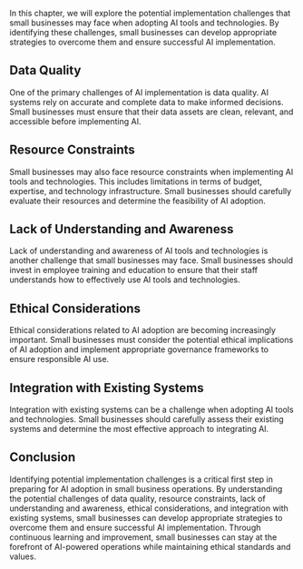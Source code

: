 

In this chapter, we will explore the potential implementation challenges that small businesses may face when adopting AI tools and technologies. By identifying these challenges, small businesses can develop appropriate strategies to overcome them and ensure successful AI implementation.

Data Quality
------------

One of the primary challenges of AI implementation is data quality. AI systems rely on accurate and complete data to make informed decisions. Small businesses must ensure that their data assets are clean, relevant, and accessible before implementing AI.

Resource Constraints
--------------------

Small businesses may also face resource constraints when implementing AI tools and technologies. This includes limitations in terms of budget, expertise, and technology infrastructure. Small businesses should carefully evaluate their resources and determine the feasibility of AI adoption.

Lack of Understanding and Awareness
-----------------------------------

Lack of understanding and awareness of AI tools and technologies is another challenge that small businesses may face. Small businesses should invest in employee training and education to ensure that their staff understands how to effectively use AI tools and technologies.

Ethical Considerations
----------------------

Ethical considerations related to AI adoption are becoming increasingly important. Small businesses must consider the potential ethical implications of AI adoption and implement appropriate governance frameworks to ensure responsible AI use.

Integration with Existing Systems
---------------------------------

Integration with existing systems can be a challenge when adopting AI tools and technologies. Small businesses should carefully assess their existing systems and determine the most effective approach to integrating AI.

Conclusion
----------

Identifying potential implementation challenges is a critical first step in preparing for AI adoption in small business operations. By understanding the potential challenges of data quality, resource constraints, lack of understanding and awareness, ethical considerations, and integration with existing systems, small businesses can develop appropriate strategies to overcome them and ensure successful AI implementation. Through continuous learning and improvement, small businesses can stay at the forefront of AI-powered operations while maintaining ethical standards and values.
